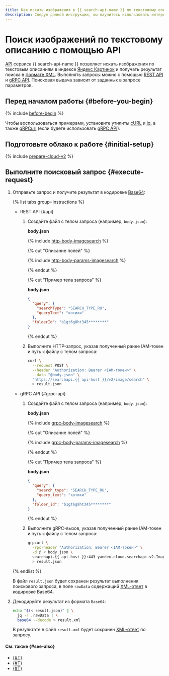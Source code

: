 ```yaml
---
title: Как искать изображения в {{ search-api-name }} по текстовому описанию с помощью интерфейса API
description: Следуя данной инструкции, вы научитесь использовать интерфейс API сервиса {{ search-api-full-name }} для отправки текстовых поисковых запросов и получения поисковой выдачи в формате XML или HTML в отложенном (асинхронном) режиме.
---
```


# Поиск изображений по текстовому описанию с помощью API

[API](../concepts/index.md#api-v2) сервиса {{ search-api-name }} позволяет искать изображения по текстовым описаниям в индексе [Яндекс Картинок](https://yandex.ru/images) и получать результат поиска в [формате XML](../concepts/image-search.md#xml-response-format). Выполнять запросы можно с помощью [REST API](../api-ref/) и [gRPC API](../api-ref/grpc/). Поисковая выдача зависит от заданных в запросе параметров.

## Перед началом работы {#before-you-begin}

{% include [before-begin](../../_tutorials/_tutorials_includes/before-you-begin.md) %}

Чтобы воспользоваться примерами, установите утилиты [cURL](https://curl.haxx.se) и [jq](https://stedolan.github.io/jq), а также [gRPCurl](https://github.com/fullstorydev/grpcurl) (если будете использовать [gRPC API](../api-ref/grpc/)).

## Подготовьте облако к работе {#initial-setup}

{% include [prepare-cloud-v2](../../_includes/search-api/prepare-cloud-v2.md) %}

## Выполните поисковый запрос {#execute-request}

1. Отправьте запрос и получите результат в кодировке [Base64](https://ru.wikipedia.org/wiki/Base64):

    {% list tabs group=instructions %}

    - REST API {#api}

      1. Создайте файл с телом запроса (например, `body.json`):

          **body.json**

          {% include [http-body-imagesearch](../../_includes/search-api/http-body-imagesearch.md) %}

          {% cut "Описание полей" %}

          {% include [http-body-params-imagesearch](../../_includes/search-api/http-body-params-imagesearch.md) %}

          {% endcut %}

          {% cut "Пример тела запроса" %}

          **body.json**

          ```json
          {
            "query": {
              "searchType": "SEARCH_TYPE_RU",
              "queryText": "котики"
            },
            "folderId": "b1gt6g8ht345********"
          }
          ```

          {% endcut %}

      1. Выполните HTTP-запрос, указав полученный ранее IAM-токен и путь к файлу с телом запроса:

          ```bash
          curl \
            --request POST \
            --header "Authorization: Bearer <IAM-токен>" \
            --data "@body.json" \
            "https://searchapi.{{ api-host }}/v2/image/search" \
            > result.json
          ```

    - gRPC API {#grpc-api}

      1. Создайте файл с телом запроса (например, `body.json`):

          **body.json**

          {% include [grpc-body-imagesearch](../../_includes/search-api/grpc-body-imagesearch.md) %}

          {% cut "Описание полей" %}

          {% include [grpc-body-params-imagesearch](../../_includes/search-api/grpc-body-params-imagesearch.md) %}

          {% endcut %}

          {% cut "Пример тела запроса" %}

          **body.json**

          ```json
          {
            "query": {
              "search_type": "SEARCH_TYPE_RU",
              "query_text": "котики"
            },
            "folder_id": "b1gt6g8ht345********"
          }
          ```

          {% endcut %}

      1. Выполните gRPC-вызов, указав полученный ранее IAM-токен и путь к файлу с телом запроса:

          ```bash
          grpcurl \
            -rpc-header "Authorization: Bearer <IAM-токен>" \
            -d @ < body.json \
            searchapi.{{ api-host }}:443 yandex.cloud.searchapi.v2.ImageSearchService/Search \
            > result.json
          ```

    {% endlist %}

    В файл `result.json` будет сохранен результат выполнения поискового запроса, в поле `rawData` содержащий [XML-ответ](../concepts/image-search.md#xml-response-format) в кодировке Base64.

1. Декодируйте результат из формата `Base64`:

    ```bash
    echo "$(< result.json)" | \
      jq -r .rawData | \
      base64 --decode > result.xml
    ```

    В результате в файл `result.xml` будет сохранен [XML-ответ](../concepts/image-search.md#xml-response-format) по запросу.

#### См. также {#see-also}

* [{#T}](./search-images-by-pic.md)
* [{#T}](../concepts/image-search.md)
* [{#T}](../api-ref/authentication.md)